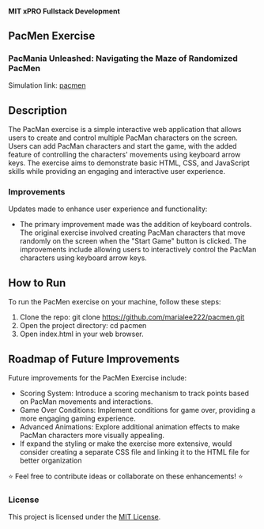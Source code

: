 #### MIT xPRO Fullstack Development
## PacMen Exercise
### PacMania Unleashed: Navigating the Maze of Randomized PacMen
Simulation link: [pacmen](https://marialee222.github.io/pacmen/)

## Description
The PacMan exercise is a simple interactive web application that allows users to create and control multiple PacMan characters on the screen. Users can add PacMan characters and start the game, with the added feature of controlling the characters' movements using keyboard arrow keys. The exercise aims to demonstrate basic HTML, CSS, and JavaScript skills while providing an engaging and interactive user experience.

### Improvements
Updates made to enhance user experience and functionality:
- The primary improvement made was the addition of keyboard controls. The original exercise involved creating PacMan characters that move randomly on the screen when the "Start Game" button is clicked. The improvements include allowing users to interactively control the PacMan characters using keyboard arrow keys.
	
## How to Run
To run the PacMen exercise on your machine, follow these steps:
1. Clone the repo: git clone https://github.com/marialee222/pacmen.git
2. Open the project directory: cd pacmen
3. Open index.html in your web browser.

## Roadmap of Future Improvements
Future improvements for the PacMen Exercise include:
 - Scoring System:  Introduce a scoring mechanism to track points based on PacMan movements and interactions.
 - Game Over Conditions:  Implement conditions for game over, providing a more engaging gaming experience.
 - Advanced Animations:  Explore additional animation effects to make PacMan characters more visually appealing.
 - If  expand the styling or make the exercise more extensive, would consider creating a separate CSS file and linking it to the HTML file for better organization
	
:star: Feel free to contribute ideas or collaborate on these enhancements! :star:

### License
This project is licensed under the [MIT License](https://opensource.org/licenses/MIT).

